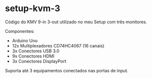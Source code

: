 # setup-kvm-3
Código do KMV 9-in 3-out utilizado no meu Setup com três monitores.

Componentes:

* Arduino Uno
* 12x Multiplexadores CD74HC4067 (16 canais)
* 3x Conectores USB 3.0
* 9x Conectores HDMI
* 3x Conectores DisplayPort

Suporta até 3 equipamentos conectados nas portas de input.
